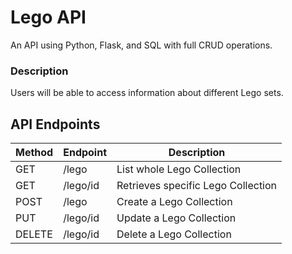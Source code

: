 # Lego API

An API using Python, Flask, and SQL with full CRUD operations.

### Description
Users will be able to access information about different Lego sets. 

## API Endpoints

| Method | Endpoint| Description |
|-|-|-|
| GET | /lego | List whole Lego Collection |
| GET | /lego/id | Retrieves specific Lego Collection |
| POST | /lego | Create a Lego Collection |
| PUT | /lego/id | Update a Lego Collection |
| DELETE | /lego/id | Delete a Lego Collection |
